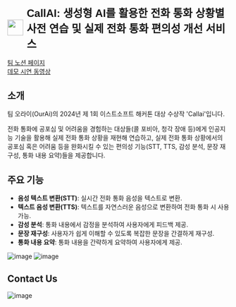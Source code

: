 
<h1 style="display: flex; align-items: center; font-size: 24px; font-family: Arial, sans-serif;">
    <img src="https://github.com/zooodung/callai/assets/106976486/cefead53-097e-43ab-9657-53745122c8ce" style="width: 36px; height: auto; vertical-align: middle; margin-right: 8px;"/> 
    CallAI: 생성형 AI를 활용한 전화 통화 상황별 사전 연습 및 실제 전화 통화 편의성 개선 서비스
</h1>

[팀 노션 페이지](https://eager-clownfish-449.notion.site/OurAi-Callai-7bd21113092b427aa6db62e2530fe5e7)  
[데모 시연 동영상](https://youtu.be/M86FHG9q2GA?si=D7MQj7WrVf5AIpbf)

## 소개
팀 오라이(OurAi)의 2024년 제 1회 이스트소프트 해커톤 대상 수상작 'Callai'입니다.  

전화 통화에 공포심 및 어려움을 경험하는 대상들(콜 포비아, 청각 장애 등)에게 인공지능 기술을 활용해 실제 전화 통화 상황을 재현해 연습하고, 실제 전화 통화 상황에서의 공포심 혹은 어려움 등을 완화시킬 수 있는 편의성 기능(STT, TTS, 감성 분석, 문장 재구성, 통화 내용 요약)들을 제공합니다.

## 주요 기능
- **음성 텍스트 변환(STT)**: 실시간 전화 통화 음성을 텍스트로 변환.
- **텍스트 음성 변환(TTS)**: 텍스트를 자연스러운 음성으로 변환하여 전화 통화 시 사용 가능.
- **감성 분석**: 통화 내용에서 감정을 분석하여 사용자에게 피드백 제공.
- **문장 재구성**: 사용자가 쉽게 이해할 수 있도록 복잡한 문장을 간결하게 재구성.
- **통화 내용 요약**: 통화 내용을 간략하게 요약하여 사용자에게 제공.

![image](https://github.com/zooodung/callai/assets/106976486/106a317f-b4df-42ed-ab26-d75f6aae02ab)
![image](https://github.com/zooodung/callai/assets/106976486/ecc11648-1eeb-495a-9577-0e4fc2cad26f)

## Contact Us
![image](https://github.com/zooodung/callai/assets/106976486/28a2dc94-87e0-49ef-bd46-5bdb144569d9)

